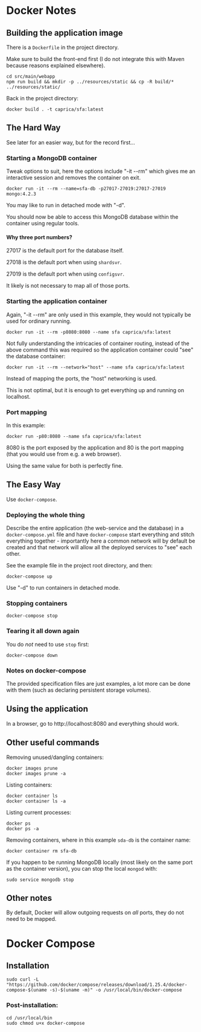 # Docker Notes

## Building the application image

There is a `Dockerfile` in the project directory.

Make sure to build the front-end first (I do not integrate this with Maven because reasons explained elsewhere).

```
cd src/main/webapp
npm run build && mkdir -p ../resources/static && cp -R build/* ../resources/static/
```

Back in the project directory:

```
docker build . -t caprica/sfa:latest
```

## The Hard Way

See later for an easier way, but for the record first...

### Starting a MongoDB container

Tweak options to suit, here the options include "-it --rm" which gives me an interactive session and removes the
container on exit.

```
docker run -it --rm --name=sfa-db -p27017-27019:27017-27019 mongo:4.2.3
```

You may like to run in detached mode with "-d".

You should now be able to access this MongoDB database within the container using regular tools.

#### Why three port numbers?
27017 is the default port for the database itself.

27018 is the default port when using `shardsvr`.

27019 is the default port when using `configsvr`.

It likely is not necessary to map all of those ports.

### Starting the application container

Again, "-it --rm" are only used in this example, they would not typically be used for ordinary running.

```
docker run -it --rm -p8080:8080 --name sfa caprica/sfa:latest
```

Not fully understanding the intricacies of container routing, instead of the above command this was required so the
application container could "see" the database container:

```
docker run -it --rm --network="host" --name sfa caprica/sfa:latest
```

Instead of mapping the ports, the "host" networking is used.

This is not optimal, but it is enough to get everything up and running on localhost.

### Port mapping

In this example:

```
docker run -p80:8080 --name sfa caprica/sfa:latest
```

8080 is the port exposed by the application and 80 is the port mapping (that you would use from e.g. a web browser).

Using the same value for both is perfectly fine.

## The Easy Way

Use `docker-compose`.

### Deploying the whole thing

Describe the entire application (the web-service and the database) in a `docker-compose.yml` file and have
`docker-compose` start everything and stitch everything together - importantly here a common network will by default be
created and that network will allow all the deployed services to "see" each other.

See the example file in the project root directory, and then:

```
docker-compose up
```

Use "-d" to run containers in detached mode.

### Stopping containers

```
docker-compose stop
```

### Tearing it all down again

You do _not_ need to use `stop` first:

```
docker-compose down
```

### Notes on docker-compose

The provided specification files are just examples, a lot more can be done with them (such as declaring persistent
storage volumes).

## Using the application

In a browser, go to http://localhost:8080 and everything should work.

## Other useful commands

Removing unused/dangling containers:

```
docker images prune
docker images prune -a
```

Listing containers:

```
docker container ls
docker container ls -a
```

Listing current processes:

```
docker ps
docker ps -a
```

Removing containers, where in this example `sda-db` is the container name:

```
docker container rm sfa-db
```

If you happen to be running MongoDB locally (most likely on the same port as the container version), you can stop the
local `mongod` with:

```
sudo service mongodb stop

```

## Other notes

By default, Docker will allow outgoing requests on _all_ ports, they do not need to be mapped.


# Docker Compose

## Installation

```
sudo curl -L "https://github.com/docker/compose/releases/download/1.25.4/docker-compose-$(uname -s)-$(uname -m)" -o /usr/local/bin/docker-compose
```

### Post-installation:

```
cd /usr/local/bin
sudo chmod u+x docker-compose
```
